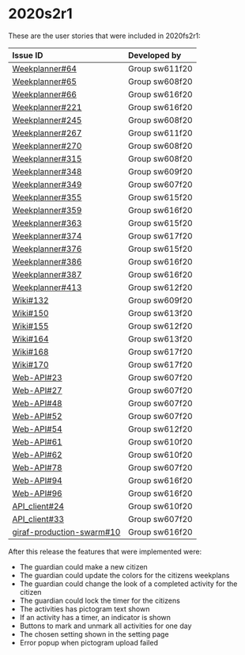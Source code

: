 # 2020s2r1

These are the user stories that were included in 2020fs2r1:

| Issue ID | Developed by |
| :--- | :--- |
|[Weekplanner#64](https://github.com/aau-giraf/weekplanner/issues/64)                           |Group sw611f20|
|[Weekplanner#65](https://github.com/aau-giraf/weekplanner/issues/65)                           |Group sw608f20|
|[Weekplanner#66](https://github.com/aau-giraf/weekplanner/issues/66)                           |Group sw616f20|
|[Weekplanner#221](https://github.com/aau-giraf/weekplanner/issues/221)                         |Group sw616f20|
|[Weekplanner#245](https://github.com/aau-giraf/weekplanner/issues/245)                         |Group sw608f20|
|[Weekplanner#267](https://github.com/aau-giraf/weekplanner/issues/267)                         |Group sw611f20|
|[Weekplanner#270](https://github.com/aau-giraf/weekplanner/issues/270)                         |Group sw608f20|
|[Weekplanner#315](https://github.com/aau-giraf/weekplanner/issues/315)                         |Group sw608f20|
|[Weekplanner#348](https://github.com/aau-giraf/weekplanner/issues/348)                         |Group sw609f20|
|[Weekplanner#349](https://github.com/aau-giraf/weekplanner/issues/349)                         |Group sw607f20|
|[Weekplanner#355](https://github.com/aau-giraf/weekplanner/issues/355)                         |Group sw615f20|
|[Weekplanner#359](https://github.com/aau-giraf/weekplanner/issues/359)                         |Group sw616f20|
|[Weekplanner#363](https://github.com/aau-giraf/weekplanner/issues/363)                         |Group sw615f20|
|[Weekplanner#374](https://github.com/aau-giraf/weekplanner/issues/374)                         |Group sw617f20|
|[Weekplanner#376](https://github.com/aau-giraf/weekplanner/issues/376)                         |Group sw615f20|
|[Weekplanner#386](https://github.com/aau-giraf/weekplanner/issues/386)                         |Group sw616f20|
|[Weekplanner#387](https://github.com/aau-giraf/weekplanner/issues/387)                         |Group sw616f20|
|[Weekplanner#413](https://github.com/aau-giraf/weekplanner/issues/413)                         |Group sw612f20|
|[Wiki#132](https://github.com/aau-giraf/wiki/issues/132)                                       |Group sw609f20|
|[Wiki#150](https://github.com/aau-giraf/wiki/issues/150)                                       |Group sw613f20|
|[Wiki#155](https://github.com/aau-giraf/wiki/issues/155)                                       |Group sw612f20|
|[Wiki#164](https://github.com/aau-giraf/wiki/issues/164)                                       |Group sw613f20|
|[Wiki#168](https://github.com/aau-giraf/wiki/issues/168)                                       |Group sw617f20|
|[Wiki#170](https://github.com/aau-giraf/wiki/issues/170)                                       |Group sw617f20|
|[Web-API#23](https://github.com/aau-giraf/web-api/issues/23)                                   |Group sw607f20|
|[Web-API#27](https://github.com/aau-giraf/web-api/issues/27)                                   |Group sw607f20|
|[Web-API#48](https://github.com/aau-giraf/web-api/issues/48)                                   |Group sw607f20|
|[Web-API#52](https://github.com/aau-giraf/web-api/issues/52)                                   |Group sw607f20|
|[Web-API#54](https://github.com/aau-giraf/web-api/issues/54)                                   |Group sw612f20|
|[Web-API#61](https://github.com/aau-giraf/web-api/issues/61)                                   |Group sw610f20|
|[Web-API#62](https://github.com/aau-giraf/web-api/issues/62)                                   |Group sw610f20|
|[Web-API#78](https://github.com/aau-giraf/web-api/issues/78)                                   |Group sw607f20|
|[Web-API#94](https://github.com/aau-giraf/web-api/issues/94)                                   |Group sw616f20|
|[Web-API#96](https://github.com/aau-giraf/web-api/issues/96)                                   |Group sw616f20|
|[API_client#24](https://github.com/aau-giraf/api_client/issues/24)                             |Group sw610f20|
|[API_client#33](https://github.com/aau-giraf/api_client/issues/33)                             |Group sw607f20|
|[giraf-production-swarm#10](https://github.com/aau-giraf/giraf-production-swarm/issues/10)     |Group sw616f20|

After this release the features that were implemented were:

- The guardian could make a new citizen
- The guardian could update the colors for the citizens weekplans
- The guardian could change the look of a completed activity for the citizen
- The guardian could lock the timer for the citizens
- The activities has pictogram text shown
- If an activity has a timer, an indicator is shown
- Buttons to mark and unmark all activities for one day
- The chosen setting shown in the setting page
- Error popup when pictogram upload failed
